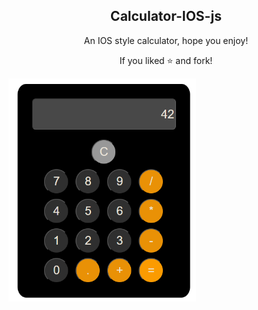 <p align="center">
 <h2 align="center">Calculator-IOS-js</h2>
 <p align="center">An IOS style calculator, hope you enjoy!</p>
 <p align="center">If you liked ⭐ and fork!</p>
</p>
<img width="300px" src="calculator-ios.png" align="center" alt="Calculator-IOS" />
